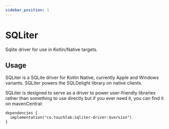 ```yaml
---
sidebar_position: 1
---
```


# SQLiter

Sqlite driver for use in Kotlin/Native targets.

## Usage

SQLiter is a SQLite driver for Kotlin Native, currently Apple and Windows variants. SQLiter powers the SQLDelight library
on native clients.

SQLiter is designed to serve as a driver to power user-friendly libraries rather than something to use directly but if you ever need it, you can find it on mavenCentral:

```
dependencies {
  implementation("co.touchlab:sqliter-driver:$version")
}
```
